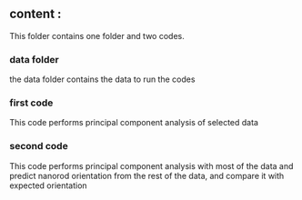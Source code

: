 ## content :
This folder contains one folder and two codes.
### data folder
the data folder contains the data to run the codes
### first code
This code performs principal component analysis of selected data
### second code
This code performs principal component analysis with most of the data and predict nanorod orientation from the rest of the data, and compare it with expected orientation
